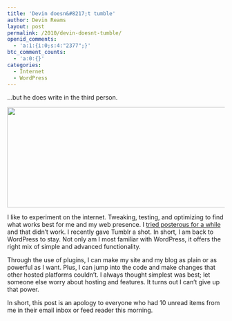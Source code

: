 ```yaml
---
title: 'Devin doesn&#8217;t tumble'
author: Devin Reams
layout: post
permalink: /2010/devin-doesnt-tumble/
openid_comments:
  - 'a:1:{i:0;s:4:"2377";}'
btc_comment_counts:
  - 'a:0:{}'
categories:
  - Internet
  - WordPress
---
```

&#8230;but he does write in the third person.

[<img src="http://devin.reams.me/wp/wp-content/uploads/2010/09/Screen-shot-2010-09-16-at-2.31.56-AM.png" alt="" title="Tumblr Dashboard" width="609" height="232" class="aligncenter size-full wp-image-1487" />][1]

I like to experiment on the internet. Tweaking, testing, and optimizing to find what works best for me and my web presence. I [tried posterous for a while][2] and that didn&#8217;t work. I recently gave Tumblr a shot. In short, I am back to WordPress to stay. Not only am I most familiar with WordPress, it offers the right mix of simple and advanced functionality.

Through the use of plugins, I can make my site and my blog as plain or as powerful as I want. Plus, I can jump into the code and make changes that other hosted platforms couldn&#8217;t. I always thought simplest was best; let someone else worry about hosting and features. It turns out I can&#8217;t give up that power.

In short, this post is an apology to everyone who had 10 unread items from me in their email inbox or feed reader this morning.

 [1]: http://devin.reams.me/wp/wp-content/uploads/2010/09/Screen-shot-2010-09-16-at-2.31.56-AM.png
 [2]: http://devin.reams.me/2010/posterous-three-months-in-review/
